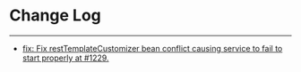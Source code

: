 # Change Log
---

- [fix: Fix restTemplateCustomizer bean conflict causing service to fail to start properly at #1229.](https://github.com/Tencent/spring-cloud-tencent/pull/1234)

